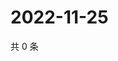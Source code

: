 # 2022-11-25

共 0 条

<!-- BEGIN WEIBO -->
<!-- 最后更新时间 Fri Nov 25 2022 01:00:51 GMT+0800 (China Standard Time) -->

<!-- END WEIBO -->
